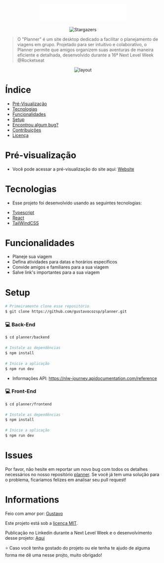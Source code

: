 <p align="center">
   <img src="./frontend/public/logo.svg" alt="Planner" width="280"/>
</p>

<p align="center">	
  </a> 
    <img alt="Stargazers" src="https://img.shields.io/github/stars/gustavocozsp/planner?color=8257E5&logo=github">
  </a>
</p>

> O "Planner" é um site desktop dedicado a facilitar o planejamento de viagens em grupo. Projetado para ser intuitivo e colaborativo, o Planner permite que amigos organizem suas aventuras de maneira eficiente e detalhada, desenvolvido durante a 16ª Next Level Week @Rocketseat
 
<p align="center">
   <img src="./frontend/public/layout.svg" alt="layout"/>
</p>


# Índice

* [Pré-Visualização](#eyes-demo-website)   
* [Tecnologias](#computer-technologies)
* [Funcionalidades](#rocket-features)
* [Setup](#construction_worker-how-to-run)
* [Encontrou algum bug?](#bug-issues)
* [Contribuições](#tada-contributing)
* [Licença](#closed_book-license)

# Pré-visualização
- Você pode acessar a pré-visualização do site aqui: [Website]()

# Tecnologias
- Esse projeto foi desenvolvido usando as seguintes tecnologias:

* [Typescript](https://www.typescriptlang.org/)      
* [React](https://reactjs.org/)      
* [TailWindCSS](https://tailwindcss.com/)       

# Funcionalidades

* Planeje sua viagem
* Defina atividades para datas e horários específicos
* Convide amigos e familiares para a sua viagem
* Salve link's importantes para a sua viagem

# Setup
```bash
# Primeiramente clone esse repositório
$ git clone https://github.com/gustavocozsp/planner.git
```
### 💻 Back-End

```bash
$ cd planner/backend

# Instale as dependências
$ npm install

# Inicie a aplicação
$ npm run dev
```
- Informações API: https://nlw-journey.apidocumentation.com/reference

### 💻 Front-End

```bash
$ cd planner/frontend

# Instale as dependências
$ npm install

# Inicie a aplicação
$ npm run dev
```

# Issues

Por favor, não hesite em reportar um novo bug com todos os detalhes necessários no nosso repositório [planner](https://github.com/gustavocozsp/planner/issues). Se você já tem uma solução para o problema, ficaríamos felizes em analisar seu pull request!

# Informations

Feio com amor por: [Gustavo](https://www.linkedin.com/in/gustavocozsp/)

Este projeto está sob a [licença MIT](./LICENSE).

Publicação no Linkedin durante a Next Level Week e o desenvolvimento desse projeto: [Aqui](https://www.linkedin.com/feed/update/urn:li:activity:7216450489347895296/)


⭐ Caso você tenha gostado do projeto ou ele tenha te ajudo de alguma forma me dê uma nesse projto, muito obrigado!
